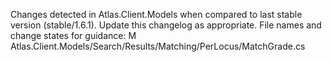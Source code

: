 Changes detected in Atlas.Client.Models when compared to last stable version (stable/1.6.1). Update this changelog as appropriate.
File names and change states for guidance:
M	Atlas.Client.Models/Search/Results/Matching/PerLocus/MatchGrade.cs
